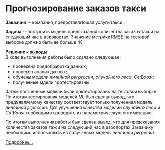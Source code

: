 # Прогнозирование заказов такси
**Заказчик** -- компания, предоставляющая услуги такси  
  
**Задача** -- построить модель предсказания количества заказов такси на следующий час в аэропортах. Значение метрики RMSE на тестовой выборке должно быть не больше 48  
  
**Решение и выводы**  
В ходе выполнения работы было сделано следующее:  
- проведена предобработка данных;
- проведён анализ данных;
- обучены модели *линейной регрессии*, *случайного леса*, *CatBoost*;
- полученные мдели протестированы.
  
Затем полученные модели были протестированы на тестовой выборке. По итогам тестирования моделей ML был сделан вывод, что предъявляемому качеству соответствует только полученная модель *линейной ргрессии*. Для улучшения качества моделий *случайнго леса* и *CatBoost* необходимо проводить их параметрическую оптимизацию.
  
По итогам выполнения работы был сделан вывод, что для предсказания количества заказов такси на следующий час в аэропортах Заказчику необходимо использовать из полученных модель *линейной регресии*
  
[Подробнее...](Project_11.ipynb)